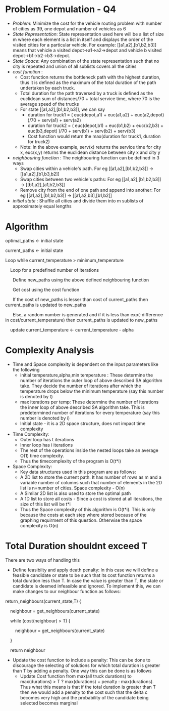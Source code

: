 # Problem Formulation - Q4
- *Problem*: Minimize the cost for the vehicle routing problem with number of cities as 39, one depot and number of vehicles as 6
- *State Representation*: State representation used here will be a list of size m where each element is a list in itself and displays the order of the visited cities for a particular vehicle. For example: [[a1,a2],[b1,b2,b3]] means that vehicle a visited depot->a1->a2->depot and vehicle b visited depot->b1->b2->b3->depot.
- *State Space*: Any combination of the state representation such that no city is repeated and union of all sublists covers all the cities
- *cost function* : 
	- Cost function returns the bottleneck path with the highest duration, thus it is defined as the maximum of the total duration of the path undertaken by each truck. 
	- Total duration for the path traversed by a truck is defined as the euclidean sum of distances/70 + total service time, where 70 is the average speed of the trucks
	- For state [[a1,a2],[b1,b2,b3]], we can say
		- duration for truck1 = ( euc(depot,a1) + euc(a1,a2) + euc(a2,depot) )/70 + serv(a1) + serv(a2)
		- duration for truck2 = ( euc(depot,b1) + euc(b1,b2) + euc(b2,b3) + euc(b3,depot) )/70 + serv(b1) + serv(b2) + serv(b3)
		- Cost function would return the max(duration for truck1, duration for truck2)
	- Note: In the above example, serv(x) returns the service time for city x, euc(x,y) returns the euclidean distance between city x and city y
- *neighbouring function* : The neighbouring function can be defined in 3 ways
	- Swap cities within a vehicle's path. For eg [[a1,a2],[b1,b2,b3]] -> [[a1,a2],[b1,b3,b2]]
	- Swap cities between two vehicle's paths: For eg [[a1,a2],[b1,b2,b3]] -> [[b1,a2],[a1,b2,b3]]
	- Remove city from the end of one path and append into another: For eg [[a1,a2],[b1,b2,b3]] -> [[a1,a2,b3],[b1,b2]]
- *initial state* : Shuffle all cities and divide them into m sublists of approximately equal lengths

# Algorithm 
optimal_paths <- initial state <br /> 

current_paths <- initial state <br /> 

Loop while current_temperature > minimum_temperature <br /> 

&nbsp; &nbsp; Loop for a predefined number of iterations <br /> 

&nbsp; &nbsp; &nbsp; Define new_paths using the above defined neighbouring function <br /> 

 &nbsp; &nbsp; &nbsp; Get cost using the cost function <br /> 
 
 &nbsp; &nbsp; &nbsp; If the cost of new_paths is lesser than cost of current_paths  then current_paths  is updated to new_paths <br /> 
 
 &nbsp; &nbsp; &nbsp; Else, a random number is generated and if it is less than exp(-difference in cost/current_temperature) then current_paths  is updated to new_paths <br /> 
 
 &nbsp; &nbsp; update current_temperature <- current_temperature - alpha <br /> 


# Complexity Analysis
- Time and Space complexity is dependent on the input parameters like the following
	- initial temperature,alpha,min temperature : These determine the number of iterations the outer loop of above described SA algorithm take. They decide the number of iterations after which the temperature drops below the minimum temperature (say this number is denoted by t)
	- max iterations per  temp: These determine the number of iterations the inner loop of above described SA algorithm take. This is predetermined number of iterations for every temperature (say this number is denoted by i)
	- Initial state - it is a 2D space structure, does not impact time complexity
- Time Complexity:
	- Outer loop has t iterations
	- Inner loop has i iterations
	- The rest of the operations inside the nested loops take an average O(1) time complexity.
	- Thus the timecomplexity of the program is O(t*i) 
- Space Complexity:
	- Key data structures used in this program are as follows:
	- A 2D list to store the current path. It has number of rows as m and a variable number of columns such that number of elements in the 2D list is n=number of cities. Space complexity - O(n)
	- A Similar 2D list is also used to store the optimal path
	- A 1D list to store all costs - Since a cost is stored at all iterations, the size of this list will be t*i 
	- Thus the Space complexity of this algorithm is O(t*i). This is only because the costs at each step where stored because of the graphing requirment of this question. Otherwise the space complexity is O(n) 

# Total Duration shouldnt exceed T

There are two ways of handling this
 - Define feasibilty and apply death penalty: In this case we will define a feasible candidate or state to be such that its cost function returns a total duration less than T. In case the value is greater than T, the state or candidate is deemed infeasible and ignored. To implement this, we can make changes to our neighbour function as follows:
 
return_neighbours(current_state,T) {

&nbsp; &nbsp; neighbour = get_neighbours(current_state)

&nbsp; &nbsp; while (cost(neighbour) > T) {

&nbsp; &nbsp; &nbsp; &nbsp; neighbour = get_neighbours(current_state)

&nbsp; &nbsp; }

&nbsp; &nbsp; return neighbour

 - Update the cost function to include a penalty: This can be done to discourage the selecting of solutions for which total duration is greater than T by adding a penalty. One way this can be done is as follows
	 - Update Cost function from max(all truck durations) to max(durations) > T ? max(durations) + penalty : max(durations). Thus what this means is that if the total duration is greater than T then we would add a penalty to the cost such that the delta c becomes very high and the probability of the candidate being selected becomes marginal
